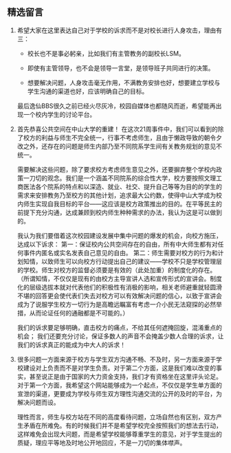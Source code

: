 ## 精选留言

1. 希望大家在这里表达自己对于学校的诉求而不是对校长进行人身攻击，理由有三：

   - 校长也不是事必躬亲，比如我们有主管教务的副校长LSM。

   - 即使有主管领导，也不会是领导一言堂，是领导班子共同进行的决策。

   - 想要解决问题，人身攻击毫无作用，不满教务安排也好，想要建立学校与学生沟通的渠道也好，应该明确自己的目标。

   最后逸仙BBS很久之前已经火尽灰冷，校园自媒体也都随风而逝，希望能再出现一个校内学生的讨论平台。



2. 首先恭喜公共空间在中山大学的重建！
   在这次21周事件中，我们可以看到的除了校方的利益与师生不完全统一，行事不考虑师生，且由于懒政导致的朝令夕改之外，还存在的问题是师生内部乃至不同院系学生间有关教务规划的意见不统一。

   需要解决这些问题，除了要求校方考虑师生意见之外，还要摒弃整个学校内政策一刀切的观念。我们是一个涵盖不同院系的综合性大学，校方要按照文理工商医法各个院系的特点和以深造、就业、社交、提升自己等等为目的的学生的需求来安排教务乃至校方的其他计划，追求最大公约数，使得中山大学成为校内师生实现自我目标的平台——这应该是校方政策推出的目的。在平等民主的前提下充分沟通，达成兼顾到校内师生种种需求的办法，我认为这是可以做到的。

   我认为我们要借着这次校园建设发展中集中问题的爆发的机会，向校方施压，达成以下诉求：
   第一：保证校内公共空间存在的自由，所有中大师生都有对任何事件内匿名或实名发表自己意见的自由。
   第二：师生需要对校方的行为和计划知情，以致师生可以向校方行动提出自己的建议——学校不只是学校管理层的学校。师生对校方的监督必须要是有效的（此处加重）的制度化的存在。
   （所谓知情，不仅仅是现有的由校方主导宣讲人选和宣传形式的宣讲会。制度化的层级选拔本就对代表他们的积极性有消极的影响，相关老师避重就轻圆滑不堪的回答更会使代表们失去对校方可以有效解决问题的信心，以致于宣讲会成为了说服学生校方一切行为是高瞻远瞩富有考虑一介小民无法窥探的必然举措，从而论证任何的通融都是不可能的。）

   我们的诉求要足够明确，直击校方的痛点，不给其任何遮掩回旋，混淆重点的机会；
   我们还要充分讨论，保证多数人的声音不会掩盖少数人合理的诉求，让我们的诉求真正的能成为中大人的诉求！



3. 很多问题一方面来源于校方与学生双方沟通不畅、不及时，另一方面来源于学校建设对上负责而不是对学生负责。对于第二个方面，这是我们难以改变的事实，甚至说正是由于国家的大力资金支持，我们才有资格坐在这里评头论足。对于第一个方面，我希望这个网站能够成为一个起点，不仅仅是学生单方面的宣泄的渠道，更要成为学校与师生双方理性沟通交流的公开的及时的平台，为解决问题而设。

   理性而言，师生与校方站在不同的高度看待问题，立场自然也有区别，双方产生矛盾在所难免。有的时候我们并不是希望学校完全按照我们的想法去行动，这样难免会出现大问题，而是希望学校能够尊重学生的意见，对于学生提出的质疑，理应平等地及时地公开地回应，不是一刀切的集体噤声。